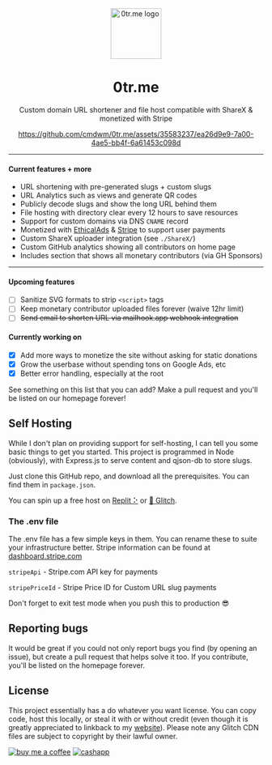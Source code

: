 <div align="center">
<img src="https://user-images.githubusercontent.com/70700766/227785476-b52f0810-25e8-438f-a8d5-239ead0eb6e9.png" alt="0tr.me logo" width="100">
<h1>0tr.me</h1>
<p>Custom domain URL shortener and file host compatible with ShareX & monetized with Stripe</p>
  

https://github.com/cmdwm/0tr.me/assets/35583237/ea26d9e9-7a00-4ae5-bb4f-6a61453c098d


</div>

***
#### Current features + more
- URL shortening with pre-generated slugs + custom slugs
- URL Analytics such as views and generate QR codes
- Publicly decode slugs and show the long URL behind them
- File hosting with directory clear every 12 hours to save resources
- Support for custom domains via DNS `CNAME` record
- Monetized with [EthicalAds](https://ethicalads.io) & [Stripe](https://stripe.com) to support user payments
- Custom ShareX uploader integration (see `./ShareX/`)
- Custom GitHub analytics showing all contributors on home page
- Includes section that shows all monetary contributors (via GH Sponsors)
***
#### Upcoming features
- [ ] Sanitize SVG formats to strip `<script>` tags
- [ ] Keep monetary contributor uploaded files forever (waive 12hr limit)
- [ ] ~~Send email to shorten URL via mailhook.app webhook integration~~

#### Currently working on
- [x] Add more ways to monetize the site without asking for static donations
- [x] Grow the userbase without spending tons on Google Ads, etc
- [x] Better error handling, especially at the root

See something on this list that you can add? Make a pull request and you'll be listed on our homepage forever!

## Self Hosting
While I don't plan on providing support for self-hosting, I can tell you some basic things to get you started. This project is programmed in Node (obviously), with Express.js to serve content and qjson-db to store slugs. 

Just clone this GitHub repo, and download all the prerequisites. You can find them in `package.json`.  

You can spin up a free host on [Replit ⠕](https://replit.com) or [🎏 Glitch](https://glitch.com).

### The .env file

The .env file has a few simple keys in them. You can rename these to suite your infrastructure better. Stripe information can be found at [dashboard.stripe.com](https://dashboard.stripe.com)

`stripeApi` - Stripe.com API key for payments

`stripePriceId` - Stripe Price ID for Custom URL slug payments

Don't forget to exit test mode when you push this to production 😎

## Reporting bugs
It would be great if you could not only report bugs you find (by opening an issue), but create a pull request that helps solve it too. If you contribute, you'll be listed on the homepage forever. 

## License
This project essentially has a do whatever you want license. You can copy code, host this locally, or steal it with or without credit (even though it is greatly appreciated to linkback to my [website](https://willm.xyz)). Please note any Glitch CDN files are subject to copyright by their lawful owner. 

[![buy me a coffee](https://img.shields.io/badge/Buy%20Me%20A%20Coffee-FFDD00.svg?style=for-the-badge&logo=Buy-Me-A-Coffee&logoColor=black  'buy me a coffee')](https://bmc.xyz/willymuffin) [![cashapp](https://img.shields.io/badge/Cash%20App-00C244.svg?style=for-the-badge&logo=Cash-App&logoColor=white 'cashapp')](https://cash.app/$willmccrudden) 
